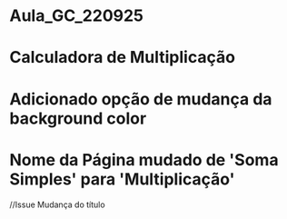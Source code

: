 # Aula_GC_220925


# Calculadora de Multiplicação 
# Adicionado opção de mudança da background color
# Nome da Página mudado de 'Soma Simples' para 'Multiplicação'

//Issue Mudança do título